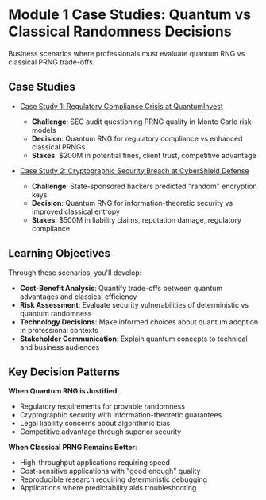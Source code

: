 # Module 1 Case Studies: Quantum vs Classical Randomness Decisions

Business scenarios where professionals must evaluate quantum RNG vs classical PRNG
trade-offs.

## Case Studies

- [Case Study 1: Regulatory Compliance Crisis at QuantumInvest](./case-study-01.md)

  - **Challenge**: SEC audit questioning PRNG quality in Monte Carlo risk models
  - **Decision**: Quantum RNG for regulatory compliance vs enhanced classical PRNGs
  - **Stakes**: $200M in potential fines, client trust, competitive advantage

- [Case Study 2: Cryptographic Security Breach at CyberShield Defense](./case-study-02.md)
  - **Challenge**: State-sponsored hackers predicted "random" encryption keys
  - **Decision**: Quantum RNG for information-theoretic security vs improved classical
    entropy
  - **Stakes**: $500M in liability claims, reputation damage, regulatory compliance

## Learning Objectives

Through these scenarios, you'll develop:

- **Cost-Benefit Analysis**: Quantify trade-offs between quantum advantages and classical
  efficiency
- **Risk Assessment**: Evaluate security vulnerabilities of deterministic vs quantum
  randomness
- **Technology Decisions**: Make informed choices about quantum adoption in professional
  contexts
- **Stakeholder Communication**: Explain quantum concepts to technical and business
  audiences

## Key Decision Patterns

**When Quantum RNG is Justified**:

- Regulatory requirements for provable randomness
- Cryptographic security with information-theoretic guarantees
- Legal liability concerns about algorithmic bias
- Competitive advantage through superior security

**When Classical PRNG Remains Better**:

- High-throughput applications requiring speed
- Cost-sensitive applications with "good enough" quality
- Reproducible research requiring deterministic debugging
- Applications where predictability aids troubleshooting
